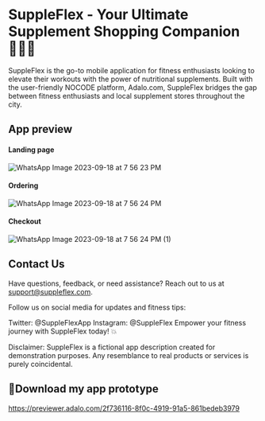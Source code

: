 # SuppleFlex - Your Ultimate Supplement Shopping Companion 🏋️‍♂️💪
SuppleFlex is the go-to mobile application for fitness enthusiasts looking to elevate their workouts with the power of nutritional supplements. Built with the user-friendly NOCODE platform, Adalo.com, SuppleFlex bridges the gap between fitness enthusiasts and local supplement stores throughout the city.


## App preview
#### Landing page
![WhatsApp Image 2023-09-18 at 7 56 23 PM](https://github.com/Rohan-Basu/SuppleFlex/assets/128619037/fc50f031-3b02-4e6e-b897-73bbe38c1274)

#### Ordering
![WhatsApp Image 2023-09-18 at 7 56 24 PM](https://github.com/Rohan-Basu/SuppleFlex/assets/128619037/1562ee51-9040-4ea3-9240-65c84bf51412)

#### Checkout
![WhatsApp Image 2023-09-18 at 7 56 24 PM (1)](https://github.com/Rohan-Basu/SuppleFlex/assets/128619037/53c5bd45-5171-40a5-86fe-060e4a2c2972)


## Contact Us
Have questions, feedback, or need assistance? Reach out to us at support@suppleflex.com.

Follow us on social media for updates and fitness tips:

Twitter: @SuppleFlexApp
Instagram: @SuppleFlex
Empower your fitness journey with SuppleFlex today! 💥

Disclaimer: SuppleFlex is a fictional app description created for demonstration purposes. Any resemblance to real products or services is purely coincidental.

## 📲Download my app prototype
https://previewer.adalo.com/2f736116-8f0c-4919-91a5-861bedeb3979
